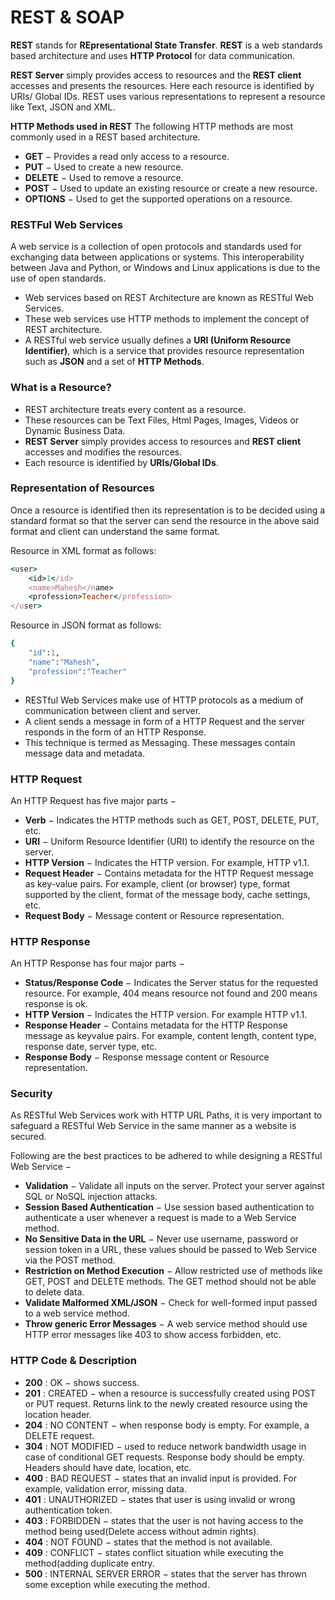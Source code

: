 # REST & SOAP

**REST** stands for **REpresentational State Transfer**. **REST** is a web standards based architecture and uses **HTTP Protocol** for data communication.

**REST Server** simply provides access to resources and the **REST client** accesses and presents the resources.
Here each resource is identified by URIs/ Global IDs. REST uses various representations to represent a resource like Text, JSON and XML.

**HTTP Methods used in REST**
The following HTTP methods are most commonly used in a REST based architecture.
* **GET** − Provides a read only access to a resource.  
* **PUT** − Used to create a new resource.  
* **DELETE** − Used to remove a resource.  
* **POST** − Used to update an existing resource or create a new resource.  
* **OPTIONS** − Used to get the supported operations on a resource.

### RESTFul Web Services
A web service is a collection of open protocols and standards used for exchanging data between applications or systems.
This interoperability between Java and Python, or Windows and Linux applications is due to the use of open standards.

* Web services based on REST Architecture are known as RESTful Web Services. 
* These web services use HTTP methods to implement the concept of REST architecture. 
* A RESTful web service usually defines a **URI (Uniform Resource Identifier)**, which is a service that provides resource representation such as **JSON** and a set of **HTTP Methods**.

### What is a Resource?
* REST architecture treats every content as a resource. 
* These resources can be Text Files, Html Pages, Images, Videos or Dynamic Business Data. 
* **REST Server** simply provides access to resources and **REST client** accesses and modifies the resources. 
* Each resource is identified by **URIs/Global IDs**. 

### Representation of Resources
Once a resource is identified then its representation is to be decided using a standard format so that the server can send the resource in the above said format and client can understand the same format.

Resource in XML format as follows:
```ruby
<user> 
    <id>1</id> 
    <name>Mahesh</name>
    <profession>Teacher</profession> 
</user> 
```
Resource in JSON format as follows:
```ruby
{ 
    "id":1, 
    "name":"Mahesh", 
    "profession":"Teacher" 
}
```

* RESTful Web Services make use of HTTP protocols as a medium of communication between client and server. 
* A client sends a message in form of a HTTP Request and the server responds in the form of an HTTP Response. 
* This technique is termed as Messaging. These messages contain message data and metadata.

### HTTP Request
An HTTP Request has five major parts −
* **Verb** − Indicates the HTTP methods such as GET, POST, DELETE, PUT, etc.
* **URI** − Uniform Resource Identifier (URI) to identify the resource on the server.
* **HTTP Version** − Indicates the HTTP version. For example, HTTP v1.1.
* **Request Header** − Contains metadata for the HTTP Request message as key-value pairs. For example, client (or browser) type, format supported by the client, format of the message body, cache settings, etc.
* **Request Body** − Message content or Resource representation.

### HTTP Response
An HTTP Response has four major parts −
* **Status/Response Code** − Indicates the Server status for the requested resource. For example, 404 means resource not found and 200 means response is ok.
* **HTTP Version** − Indicates the HTTP version. For example HTTP v1.1.
* **Response Header** − Contains metadata for the HTTP Response message as keyvalue pairs. For example, content length, content type, response date, server type, etc.
* **Response Body** − Response message content or Resource representation.

### Security
As RESTful Web Services work with HTTP URL Paths, it is very important to safeguard a RESTful Web Service in the same manner as a website is secured.

Following are the best practices to be adhered to while designing a RESTful Web Service −
* **Validation** − Validate all inputs on the server. Protect your server against SQL or NoSQL injection attacks.
* **Session Based Authentication** − Use session based authentication to authenticate a user whenever a request is made to a Web Service method.
* **No Sensitive Data in the URL** − Never use username, password or session token in a URL, these values should be passed to Web Service via the POST method.
* **Restriction on Method Execution** − Allow restricted use of methods like GET, POST and DELETE methods. The GET method should not be able to delete data.
* **Validate Malformed XML/JSON** − Check for well-formed input passed to a web service method.
* **Throw generic Error Messages** − A web service method should use HTTP error messages like 403 to show access forbidden, etc.

### HTTP Code & Description
* **200** : OK − shows success.
* **201** : CREATED − when a resource is successfully created using POST or PUT request. Returns link to the newly created resource using the location header.
* **204** : NO CONTENT − when response body is empty. For example, a DELETE request.
* **304** : NOT MODIFIED − used to reduce network bandwidth usage in case of conditional GET requests. Response body should be empty. Headers should have date, location, etc.
* **400** : BAD REQUEST − states that an invalid input is provided. For example, validation error, missing data.
* **401** : UNAUTHORIZED − states that user is using invalid or wrong authentication token.
* **403** : FORBIDDEN − states that the user is not having access to the method being used(Delete access without admin rights).
* **404** : NOT FOUND − states that the method is not available.
* **409** : CONFLICT − states conflict situation while executing the method(adding duplicate entry.
* **500** : INTERNAL SERVER ERROR − states that the server has thrown some exception while executing the method.
